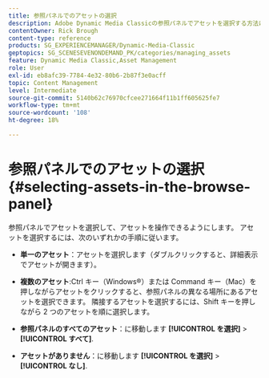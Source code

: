 ```yaml
---
title: 参照パネルでのアセットの選択
description: Adobe Dynamic Media Classicの参照パネルでアセットを選択する方法について説明します。
contentOwner: Rick Brough
content-type: reference
products: SG_EXPERIENCEMANAGER/Dynamic-Media-Classic
geptopics: SG_SCENESEVENONDEMAND_PK/categories/managing_assets
feature: Dynamic Media Classic,Asset Management
role: User
exl-id: eb8afc39-7784-4e32-80b6-2b87f3e0acff
topic: Content Management
level: Intermediate
source-git-commit: 5140b62c76970cfcee271664f11b1ff605625fe7
workflow-type: tm+mt
source-wordcount: '108'
ht-degree: 18%

---
```


# 参照パネルでのアセットの選択{#selecting-assets-in-the-browse-panel}

参照パネルでアセットを選択して、アセットを操作できるようにします。 アセットを選択するには、次のいずれかの手順に従います。

* **単一のアセット**：アセットを選択します（ダブルクリックすると、詳細表示でアセットが開きます）。

* **複数のアセット**:Ctrl キー（Windows®）または Command キー（Mac）を押しながらアセットをクリックすると、参照パネルの異なる場所にあるアセットを選択できます。 隣接するアセットを選択するには、Shift キーを押しながら 2 つのアセットを順に選択します。

* **参照パネルのすべてのアセット**：に移動します **[!UICONTROL を選択]** > **[!UICONTROL すべて]**.

* **アセットがありません**：に移動します **[!UICONTROL を選択]** > **[!UICONTROL なし]**.
